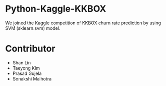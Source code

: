 # Python-Kaggle-KKBOX
We joined the Kaggle competition of KKBOX churn rate prediction by using SVM (sklearn.svm) model.

# Contributor
* Shan Lin
* Taeyong Kim
* Prasad Gujela
* Sonakshi Malhotra
